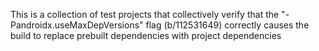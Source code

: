 This is a collection of test projects that collectively verify that the "-Pandroidx.useMaxDepVersions" flag (b/112531649) correctly causes the build to replace prebuilt dependencies with project dependencies

